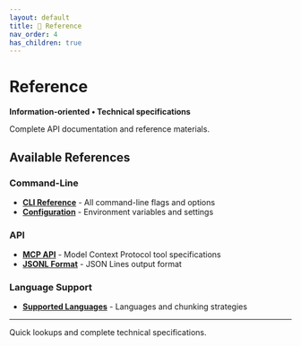 ```yaml
---
layout: default
title: 📖 Reference
nav_order: 4
has_children: true
---
```


# Reference

**Information-oriented • Technical specifications**

Complete API documentation and reference materials.

## Available References

### Command-Line
- **[CLI Reference](cli.html)** - All command-line flags and options
- **[Configuration](configuration.html)** - Environment variables and settings

### API
- **[MCP API](mcp-api.html)** - Model Context Protocol tool specifications
- **[JSONL Format](jsonl-format.html)** - JSON Lines output format

### Language Support
- **[Supported Languages](languages.html)** - Languages and chunking strategies

---

Quick lookups and complete technical specifications.

